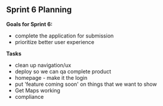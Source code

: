 **Sprint 6 Planning**
----------
**Goals for Sprint 6:**
- complete the application for submission
- prioritize better user experience

**Tasks**
- clean up navigation/ux
- deploy so we can qa complete product
- homepage - make it the login
- put 'feature coming soon' on things that we want to show
- Get Maps working
- compliance
